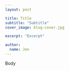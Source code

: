 ```yaml
---
layout: post

title: Title
subtitle: "Subtitle"
cover_image: blog-cover.jpg

excerpt: "Excerpt"

author:
  name: Jen
---
```


Body